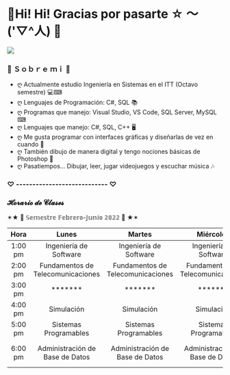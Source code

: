 # 🌸Hi! Hi! Gracias por pasarte  ☆ ～('▽^人) 🌸

![](https://i.imgur.com/9rHqiB3.png)

### 💮 Ｓｏｂｒｅ  ｍｉ 💮
- ღ Actualmente estudio Ingeniería en Sistemas en el ITT (Octavo semestre) 💻⌨
- ღ Lenguajes de Programación: C#, SQL 📚
- ღ Programas que manejo: Visual Studio, VS Code, SQL Server, MySQL ⌨
- ღ Lenguajes que manejo: C#, SQL, C++ 🖥
- ღ Me gusta programar con interfaces gráficas y diseñarlas de vez en cuando 🎨
- ღ También dibujo de manera digital y tengo nociones básicas de Photoshop 📝
- ღ Pasatiempos... Dibujar, leer, jugar videojuegos y escuchar música 🎶

### ♡ ---------------------------- ♡

### 𝓗𝓸𝓻𝓪𝓻𝓲𝓸 𝓭𝓮 𝓒𝓵𝓪𝓼𝓮𝓼
✶★  🎀 𝕊𝕖𝕞𝕖𝕤𝕥𝕣𝕖 𝔽𝕖𝕓𝕣𝕖𝕣𝕠-𝕁𝕦𝕟𝕚𝕠 𝟚𝟘𝟚𝟚 🎀  ★✶

|   Hora  |               Lunes               |               Martes              |             Miércoles             |               Jueves              |             Viernes             |
|:-------:|:---------------------------------:|:---------------------------------:|:---------------------------------:|:---------------------------------:|:-------------------------------:|
| 1:00 pm |       Ingeniería de Software      |       Ingeniería de Software      |       Ingeniería de Software      |       Ingeniería de Software      |      Ingeniería de Software     |
| 2:00 pm | Fundamentos de Telecomunicaciones | Fundamentos de Telecomunicaciones | Fundamentos de Telecomunicaciones | Fundamentos de Telecomunicaciones |             *******             |
| 3:00 pm |              *******              |              *******              |              *******              |              *******              |             *******             |
| 4:00 pm |             Simulación            |             Simulación            |             Simulación            |             Simulación            |            Simulación           |
| 5:00 pm |       Sistemas Programables       |       Sistemas Programables       |       Sistemas Programables       |       Sistemas Programables       |             *******             |
| 6:00 pm |  Administración de Base de Datos  |  Administración de Base de Datos  |  Administración de Base de Datos  |  Administración de Base de Datos  | Administración de Base de Datos |
